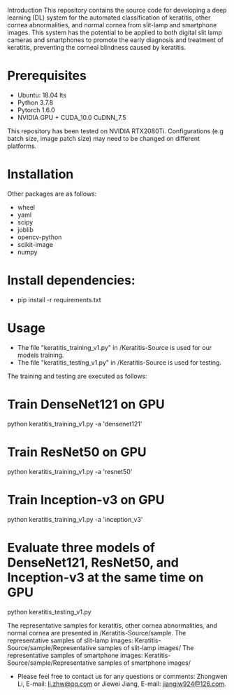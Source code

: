 
Introduction
This repository contains the source code for developing a deep learning (DL) system for the automated classification of keratitis, other cornea abnormalities, and normal cornea from slit-lamp and smartphone images. 
This system has the potential to be applied to both digital slit lamp cameras and smartphones to promote the early diagnosis and treatment of keratitis, preventing the corneal blindness caused by keratitis.

# Prerequisites
* Ubuntu: 18.04 lts
* Python 3.7.8
* Pytorch 1.6.0
* NVIDIA GPU + CUDA_10.0 CuDNN_7.5

This repository has been tested on NVIDIA RTX2080Ti. Configurations (e.g batch size, image patch size) may need to be changed on different platforms.

# Installation
Other packages are as follows:
* wheel
* yaml
* scipy
* joblib
* opencv-python
* scikit-image
* numpy
# Install dependencies:
* pip install -r requirements.txt
# Usage
* The file "keratitis_training_v1.py" in /Keratitis-Source is used for our models training.
* The file "keratitis_testing_v1.py" in /Keratitis-Source is used for testing.

The training and testing are executed as follows:

# Train DenseNet121 on GPU
python keratitis_training_v1.py -a 'densenet121'

# Train ResNet50 on GPU
python keratitis_training_v1.py -a 'resnet50'

# Train Inception-v3 on GPU
python keratitis_training_v1.py -a 'inception_v3'

# Evaluate three models of DenseNet121, ResNet50, and Inception-v3 at the same time on GPU
python keratitis_testing_v1.py

The representative samples for keratitis, other cornea abnormalities, and normal cornea are presented in /Keratitis-Source/sample.
The representative samples of slit-lamp images: Keratitis-Source/sample/Representative samples of slit-lamp images/
The representative samples of smartphone images: Keratitis-Source/sample/Representative samples of smartphone images/

* Please feel free to contact us for any questions or comments: Zhongwen Li, E-mail: li.zhw@qq.com or Jiewei Jiang, E-mail: jiangjw924@126.com.
